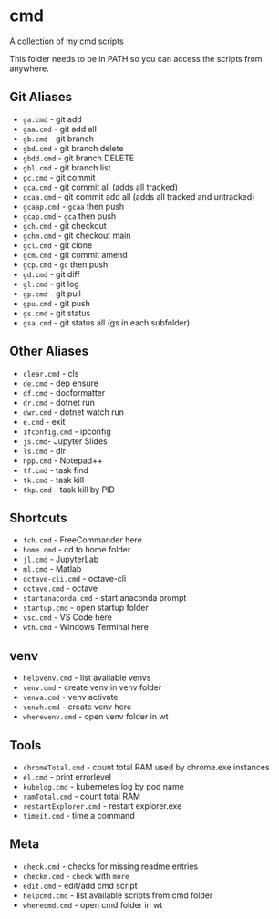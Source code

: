 # cmd

A collection of my cmd scripts

This folder needs to be in PATH so you can access the scripts from anywhere.

## Git Aliases

- `ga.cmd` - git add
- `gaa.cmd` - git add all
- `gb.cmd` - git branch
- `gbd.cmd` - git branch delete
- `gbdd.cmd` - git branch DELETE
- `gbl.cmd` - git branch list
- `gc.cmd` - git commit
- `gca.cmd` - git commit all (adds all tracked)
- `gcaa.cmd` - git commit add all (adds all tracked and untracked)
- `gcaap.cmd` - `gcaa` then push
- `gcap.cmd` - `gca` then push
- `gch.cmd` - git checkout
- `gchm.cmd` - git checkout main
- `gcl.cmd` - git clone
- `gcm.cmd` - git commit amend
- `gcp.cmd` - `gc` then push
- `gd.cmd` - git diff
- `gl.cmd` - git log
- `gp.cmd` - git pull
- `gpu.cmd` - git push
- `gs.cmd` - git status
- `gsa.cmd` - git status all (gs in each subfolder)

## Other Aliases

- `clear.cmd` - cls
- `de.cmd` - dep ensure
- `df.cmd` - docformatter
- `dr.cmd` - dotnet run
- `dwr.cmd` - dotnet watch run
- `e.cmd` - exit
- `ifconfig.cmd` - ipconfig
- `js.cmd`-  Jupyter Slides
- `ls.cmd` - dir
- `npp.cmd` - Notepad++
- `tf.cmd` - task find
- `tk.cmd` - task kill
- `tkp.cmd` - task kill by PID

## Shortcuts

- `fch.cmd` - FreeCommander here
- `home.cmd` - cd to home folder
- `jl.cmd` - JupyterLab
- `ml.cmd` - Matlab
- `octave-cli.cmd` - octave-cli
- `octave.cmd` - octave
- `startanaconda.cmd` - start anaconda prompt
- `startup.cmd` - open startup folder
- `vsc.cmd` - VS Code here
- `wth.cmd` - Windows Terminal here

## venv

- `helpvenv.cmd` - list available venvs
- `venv.cmd` - create venv in venv folder
- `venva.cmd` - venv activate
- `venvh.cmd` - create venv here
- `wherevenv.cmd` - open venv folder in wt

## Tools

- `chromeTotal.cmd` - count total RAM used by chrome.exe instances
- `el.cmd` - print errorlevel
- `kubelog.cmd` - kubernetes log by pod name
- `ramTotal.cmd` - count total RAM
- `restartExplorer.cmd` - restart explorer.exe
- `timeit.cmd` - time a command

## Meta

- `check.cmd` - checks for missing readme entries
- `checkm.cmd` - `check` with `more`
- `edit.cmd` - edit/add cmd script
- `helpcmd.cmd` - list available scripts from cmd folder
- `wherecmd.cmd` - open cmd folder in wt